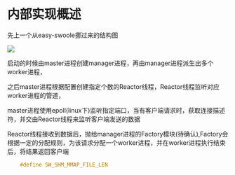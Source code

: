 # 内部实现概述

先上一个从easy-swoole挪过来的结构图

![](http://static.zybuluo.com/Lancelot2014/xpatz2wxco47xrzi5xc3keni/structure.png)

启动的时候由master进程创建manager进程，再由manager进程派生出多个worker进程，

之后master进程根据配置创建指定个数的Reactor线程，Reactor线程监听对应worker进程的管道，

master进程使用epoll\(linux下\)监听指定端口，当有客户端请求时，获取连接描述符，并交由Reactor线程来监听客户端发送的数据

Reactor线程接收到数据后，抛给manager进程的Factory模块\(待确认\),Factory会根据一定的分配规则，为该请求分配一个worker进程，并在worker进程执行结束后，将结果返回客户端

```c
    #define SW_SHM_MMAP_FILE_LEN
```



